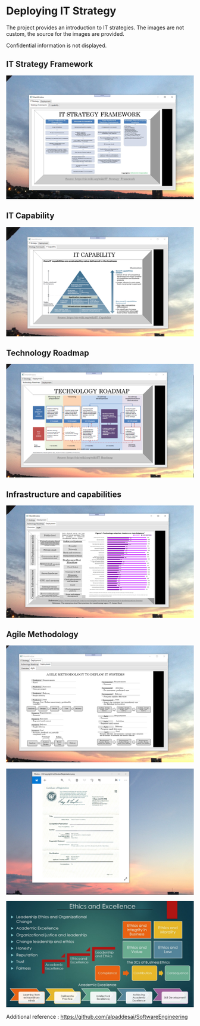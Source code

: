 # Deploying IT Strategy

The project provides an introduction to IT strategies. The images are not custom, the source for the images are provided. 

Confidential information is not displayed.

## IT Strategy Framework
![image](ITStrategyframework.png)

## IT Capability
![image](ITCapability.png)

## Technology Roadmap
![image](TechnologyRoadmap.png)

## Infrastructure and capabilities
![image](Overview.png)

## Agile Methodology
![image](Agile.png)

![image](USCopyrightCertificate.png)

![image](Ethics.jpg)

Additional reference : https://github.com/alpaddesai/SoftwareEngineering

